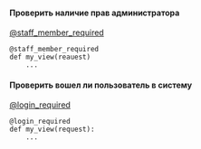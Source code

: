 #### Проверить наличие прав администратора
[@staff_member_required](https://docs.djangoproject.com/en/5.0/ref/contrib/admin/#the-staff-member-required-decorator)
```cfgrlanguage
@staff_member_required
def my_view(reauest)
    ...
```

#### Проверить вошел ли пользователь в систему
[@login_required](https://docs.djangoproject.com/en/5.0/topics/auth/default/#the-login-required-decorator)
```cfgrlanguage
@login_required
def my_view(request):
    ...
```